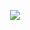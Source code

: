 <p align="center">
  <img src="https://readme-typing-svg.herokuapp.com?color=FF0000&width=400&lines=Hey+,+I+AM+THE+END+%F0%9F%87%AE%F0%9F%87%B3;FROM+EARTH+%F0%9F%A4%A3">
</p> 
<br>

